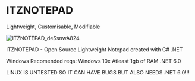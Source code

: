 # ITZNOTEPAD
Lightweight, Customisable, Modifiable

![ITZNOTEPAD_deSsnwA824](https://user-images.githubusercontent.com/70340226/215282514-d8e3d020-636f-4dd7-9d82-7337b9e77521.png)

ITZNOTEPAD - Open Source Lightweight Notepad created with C# .NET

Windows Recomended reqs:
  Windows 10x
  Atleast 1gb of RAM
  .NET 6.0
 
LINUX IS UNTESTED SO IT CAN HAVE BUGS BUT ALSO NEEDS .NET 6.0!!!
